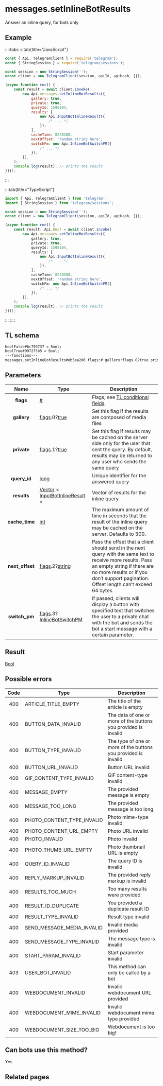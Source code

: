 # messages.setInlineBotResults

Answer an inline query, for bots only

## Example

::::tabs
:::tab{title="JavaScript"}

```js
const { Api, TelegramClient } = require('telegram');
const { StringSession } = require('telegram/sessions');

const session = new StringSession('');
const client = new TelegramClient(session, apiId, apiHash, {});

(async function run() {
    const result = await client.invoke(
        new Api.messages.setInlineBotResults({
            gallery: true,
            private: true,
            queryId: 1598104,
            results: [
                new Api.InputBotInlineResult({
                    /* ... */
                }),
            ],
            cacheTime: 8220380,
            nextOffset: 'random string here',
            switchPm: new Api.InlineBotSwitchPM({
                /* ... */
            }),
        }),
    );
    console.log(result); // prints the result
})();
```

:::

:::tab{title="TypeScript"}

```ts
import { Api, TelegramClient } from 'telegram';
import { StringSession } from 'telegram/sessions';

const session = new StringSession('');
const client = new TelegramClient(session, apiId, apiHash, {});

(async function run() {
    const result: Api.Bool = await client.invoke(
        new Api.messages.setInlineBotResults({
            gallery: true,
            private: true,
            queryId: 1598104,
            results: [
                new Api.InputBotInlineResult({
                    /* ... */
                }),
            ],
            cacheTime: 8220380,
            nextOffset: 'random string here',
            switchPm: new Api.InlineBotSwitchPM({
                /* ... */
            }),
        }),
    );
    console.log(result); // prints the result
})();
```

:::
::::

## TL schema

```txt
boolFalse#bc799737 = Bool;
boolTrue#997275b5 = Bool;
---functions---
messages.setInlineBotResults#eb5ea206 flags:# gallery:flags.0?true private:flags.1?true query_id:long results:Vector<InputBotInlineResult> cache_time:int next_offset:flags.2?string switch_pm:flags.3?InlineBotSwitchPM = Bool;
```

## Parameters

|      Name       | Type                                                                                                                                                 | Description                                                                                                                                                                                                                        |
| :-------------: | ---------------------------------------------------------------------------------------------------------------------------------------------------- | ---------------------------------------------------------------------------------------------------------------------------------------------------------------------------------------------------------------------------------- |
|    **flags**    | [#](https://core.telegram.org/type/%23)                                                                                                              | Flags, see [TL conditional fields](https://core.telegram.org/mtproto/TL-combinators#conditional-fields)                                                                                                                            |
|   **gallery**   | [flags](https://core.telegram.org/mtproto/TL-combinators#conditional-fields).0?[true](https://core.telegram.org/constructor/true)                    | Set this flag if the results are composed of media files                                                                                                                                                                           |
|   **private**   | [flags](https://core.telegram.org/mtproto/TL-combinators#conditional-fields).1?[true](https://core.telegram.org/constructor/true)                    | Set this flag if results may be cached on the server side only for the user that sent the query. By default, results may be returned to any user who sends the same query                                                          |
|  **query_id**   | [long](https://core.telegram.org/type/long)                                                                                                          | Unique identifier for the answered query                                                                                                                                                                                           |
|   **results**   | [Vector](https://core.telegram.org/type/Vector%20t) < [InputBotInlineResult](https://core.telegram.org/type/InputBotInlineResult) >                  | Vector of results for the inline query                                                                                                                                                                                             |
| **cache_time**  | [int](https://core.telegram.org/type/int)                                                                                                            | The maximum amount of time in seconds that the result of the inline query may be cached on the server. Defaults to 300.                                                                                                            |
| **next_offset** | [flags](https://core.telegram.org/mtproto/TL-combinators#conditional-fields).2?[string](https://core.telegram.org/type/string)                       | Pass the offset that a client should send in the next query with the same text to receive more results. Pass an empty string if there are no more results or if you don‘t support pagination. Offset length can’t exceed 64 bytes. |
|  **switch_pm**  | [flags](https://core.telegram.org/mtproto/TL-combinators#conditional-fields).3?[InlineBotSwitchPM](https://core.telegram.org/type/InlineBotSwitchPM) | If passed, clients will display a button with specified text that switches the user to a private chat with the bot and sends the bot a start message with a certain parameter.                                                     |

## Result

[Bool](https://core.telegram.org/type/Bool)

## Possible errors

| Code | Type                       | Description                                                    |
| :--: | -------------------------- | -------------------------------------------------------------- |
| 400  | ARTICLE_TITLE_EMPTY        | The title of the article is empty                              |
| 400  | BUTTON_DATA_INVALID        | The data of one or more of the buttons you provided is invalid |
| 400  | BUTTON_TYPE_INVALID        | The type of one or more of the buttons you provided is invalid |
| 400  | BUTTON_URL_INVALID         | Button URL invalid                                             |
| 400  | GIF_CONTENT_TYPE_INVALID   | GIF content-type invalid                                       |
| 400  | MESSAGE_EMPTY              | The provided message is empty                                  |
| 400  | MESSAGE_TOO_LONG           | The provided message is too long                               |
| 400  | PHOTO_CONTENT_TYPE_INVALID | Photo mime-type invalid                                        |
| 400  | PHOTO_CONTENT_URL_EMPTY    | Photo URL invalid                                              |
| 400  | PHOTO_INVALID              | Photo invalid                                                  |
| 400  | PHOTO_THUMB_URL_EMPTY      | Photo thumbnail URL is empty                                   |
| 400  | QUERY_ID_INVALID           | The query ID is invalid                                        |
| 400  | REPLY_MARKUP_INVALID       | The provided reply markup is invalid                           |
| 400  | RESULTS_TOO_MUCH           | Too many results were provided                                 |
| 400  | RESULT_ID_DUPLICATE        | You provided a duplicate result ID                             |
| 400  | RESULT_TYPE_INVALID        | Result type invalid                                            |
| 400  | SEND_MESSAGE_MEDIA_INVALID | Invalid media provided                                         |
| 400  | SEND_MESSAGE_TYPE_INVALID  | The message type is invalid                                    |
| 400  | START_PARAM_INVALID        | Start parameter invalid                                        |
| 403  | USER_BOT_INVALID           | This method can only be called by a bot                        |
| 400  | WEBDOCUMENT_INVALID        | Invalid webdocument URL provided                               |
| 400  | WEBDOCUMENT_MIME_INVALID   | Invalid webdocument mime type provided                         |
| 400  | WEBDOCUMENT_SIZE_TOO_BIG   | Webdocument is too big!                                        |

## Can bots use this method?

Yes

## Related pages
